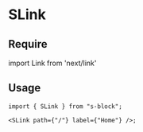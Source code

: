 # SLink

## Require

import Link from 'next/link'

## Usage

```tsx
import { SLink } from "s-block";

<SLink path={"/"} label={"Home"} />;
```

<!-- ## TOOD

- [ ] ...
  - [ ] ...
  - [ ] ...
- [ ] ... -->
